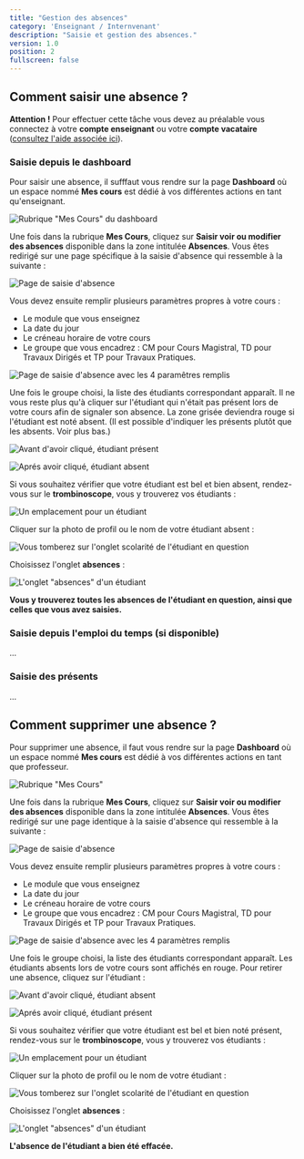 ```yaml
---
title: "Gestion des absences"
category: 'Enseignant / Internvenant'
description: "Saisie et gestion des absences."
version: 1.0
position: 2
fullscreen: false
---
```


## Comment saisir une absence ?

<alert type="warning">

**Attention !** Pour effectuer cette tâche vous devez au préalable vous connectez à votre **compte enseignant** ou votre **compte vacataire** \([consultez l'aide associée ici](/02-permanente/01-personnel.md)\).

</alert>

### Saisie depuis le dashboard

Pour saisir une absence, il sufffaut vous rendre sur la page **Dashboard** où un espace nommé **Mes cours** est dédié à vos différentes actions en tant qu'enseignant.

![Rubrique "Mes Cours" du dashboard](/images/permanent/absence1.png)

Une fois dans la rubrique **Mes Cours**, cliquez sur **Saisir voir ou modifier des absences** disponible dans la zone intitulée **Absences**. Vous êtes redirigé sur une page spécifique à la saisie d'absence qui ressemble à la suivante :

![Page de saisie d&apos;absence](/images/permanent/absence2.png)

Vous devez ensuite remplir plusieurs paramètres propres à votre cours :

* Le module que vous enseignez
* La date du jour
* Le créneau horaire de votre cours
* Le groupe que vous encadrez : CM pour Cours Magistral, TD pour Travaux Dirigés et TP pour Travaux Pratiques.

![Page de saisie d'absence avec les 4 paramêtres remplis](/images/permanent/absence3.png)

Une fois le groupe choisi, la liste des étudiants correspondant apparaît. Il ne vous reste plus qu'à cliquer sur l'étudiant qui n'était pas présent lors de votre cours afin de signaler son absence. La zone grisée deviendra rouge si l'étudiant est noté absent. (Il est possible d'indiquer les présents plutôt que les absents. Voir plus bas.)

![Avant d'avoir cliqué, étudiant présent](/images/permanent/absence4.png)

![Aprés avoir cliqué, étudiant absent](/images/permanent/absence5.png)

Si vous souhaitez vérifier que votre étudiant est bel et bien absent, rendez-vous sur le **trombinoscope**, vous y trouverez vos étudiants :

![Un emplacement pour un étudiant](/images/permanent/absence6.png)

Cliquer sur la photo de profil ou le nom de votre étudiant absent :

![Vous tomberez sur l'onglet scolarité de l'étudiant en question](/images/permanent/absence7.png)

Choisissez l'onglet **absences** :

![L'onglet "absences" d'un étudiant](/images/permanent/absence8.png)

<alert type="success">

**Vous y trouverez toutes les absences de l'étudiant en question, ainsi que celles que vous avez saisies.**

</alert>

### Saisie depuis l'emploi du temps (si disponible)
...

### Saisie des présents
...

## Comment supprimer une absence ?

Pour supprimer une absence, il faut vous rendre sur la page **Dashboard** où un espace nommé **Mes cours** est dédié à vos différentes actions en tant que professeur.

![Rubrique "Mes Cours"](/images/permanent/absence9.png)

Une fois dans la rubrique **Mes Cours**, cliquez sur **Saisir voir ou modifier des absences** disponible dans la zone intitulée **Absences**. Vous êtes redirigé sur une page identique à la saisie d'absence qui ressemble à la suivante :

![Page de saisie d'absence](/images/permanent/absence10.png)

Vous devez ensuite remplir plusieurs paramètres propres à votre cours :

* Le module que vous enseignez
* La date du jour
* Le créneau horaire de votre cours
* Le groupe que vous encadrez : CM pour Cours Magistral, TD pour Travaux Dirigés et TP pour Travaux Pratiques.

![Page de saisie d&apos;absence avec les 4 param&#xE8;tres remplis](/images/permanent/absenc11.png)

Une fois le groupe choisi, la liste des étudiants correspondant apparaît. Les étudiants absents lors de votre cours sont affichés en rouge. Pour retirer une absence, cliquez sur l'étudiant :

![Avant d'avoir cliqué, étudiant absent](/images/permanent/absence12.png)

![Aprés avoir cliqué, étudiant présent](/images/permanent/absence13.png)

Si vous souhaitez vérifier que votre étudiant est bel et bien noté présent, rendez-vous sur le **trombinoscope**, vous y trouverez vos étudiants :

![Un emplacement pour un étudiant](/images/permanent/absence14.png)

Cliquer sur la photo de profil ou le nom de votre étudiant :

![Vous tomberez sur l'onglet scolarité de l'étudiant en question](/images/permanent/absence15.png)

Choisissez l'onglet **absences** :

![L'onglet "absences" d'un étudiant](/images/permanent/absence16.png)

<alert type="success">

**L'absence de l'étudiant a bien été effacée.**

</alert>



